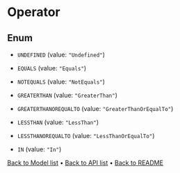 

# Operator

## Enum


* `UNDEFINED` (value: `"Undefined"`)

* `EQUALS` (value: `"Equals"`)

* `NOTEQUALS` (value: `"NotEquals"`)

* `GREATERTHAN` (value: `"GreaterThan"`)

* `GREATERTHANOREQUALTO` (value: `"GreaterThanOrEqualTo"`)

* `LESSTHAN` (value: `"LessThan"`)

* `LESSTHANOREQUALTO` (value: `"LessThanOrEqualTo"`)

* `IN` (value: `"In"`)



[Back to Model list](../README.md#documentation-for-models) &#8226; [Back to API list](../README.md#documentation-for-api-endpoints) &#8226; [Back to README](../README.md)


